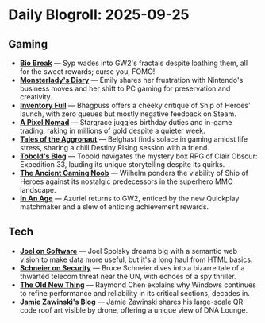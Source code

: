 # Daily Blogroll: 2025-09-25

## Gaming

- **[Bio Break](https://biobreak.wordpress.com/2025/09/24/guild-wars-2-fractals-whyd-itd-have-to-be-fractals/)** — Syp wades into GW2's fractals despite loathing them, all for the sweet rewards; curse you, FOMO!
- **[Monsterlady's Diary](https://monsterladysdiary.wordpress.com/2025/09/24/nintendo-we-didnt-say-goodbye-this-time/)** — Emily shares her frustration with Nintendo's business moves and her shift to PC gaming for preservation and creativity.
- **[Inventory Full](https://bhagpuss.blogspot.com/2025/09/welcome-to-ship-of-heroes-come-aboard.html)** — Bhagpuss offers a cheeky critique of Ship of Heroes' launch, with zero queues but mostly negative feedback on Steam.
- **[A Pixel Nomad](https://pixelnomad.ca/2025/09/22/gold-making-week-38-2025/)** — Stargrace juggles birthday duties and in-game trading, raking in millions of gold despite a quieter week.
- **[Tales of the Aggronaut](https://aggronaut.com/2025/09/24/bears-and-blunderbusses/)** — Belghast finds solace in gaming amidst life stress, sharing a chill Destiny Rising session with a friend.
- **[Tobold's Blog](http://tobolds.blogspot.com/2025/09/more-obscur-than-clair.html)** — Tobold navigates the mystery box RPG of Clair Obscur: Expedition 33, lauding its unique storytelling despite its quirks.
- **[The Ancient Gaming Noob](https://tagn.wordpress.com/2025/09/24/what-of-this-ship-of-heroes/)** — Wilhelm ponders the viability of Ship of Heroes against its nostalgic predecessors in the superhero MMO landscape.
- **[In An Age](https://inanage.com/2025/09/22/gw2-too/)** — Azuriel returns to GW2, enticed by the new Quickplay matchmaker and a slew of enticing achievement rewards.
## Tech

- **[Joel on Software](https://www.joelonsoftware.com/2022/12/19/progress-on-the-block-protocol/)** — Joel Spolsky dreams big with a semantic web vision to make data more useful, but it's a long haul from HTML basics.
- **[Schneier on Security](https://www.schneier.com/blog/archives/2025/09/us-disrupts-massive-cell-phone-array-in-new-york.html)** — Bruce Schneier dives into a bizarre tale of a thwarted telecom threat near the UN, with echoes of a spy thriller.
- **[The Old New Thing](https://devblogs.microsoft.com/oldnewthing/20250924-00/?p=111624)** — Raymond Chen explains why Windows continues to refine performance and reliability in its critical sections, decades in.
- **[Jamie Zawinski's Blog](https://www.dnalounge.com/backstage/log/2025/09/23.html)** — Jamie Zawinski shares his large-scale QR code roof art visible by drone, offering a unique view of DNA Lounge.
